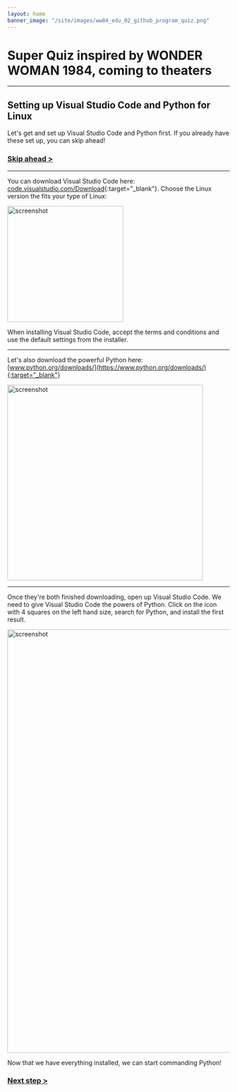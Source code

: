 ```yaml
---
layout: home
banner_image: "/site/images/ww84_edu_02_github_program_quiz.png"
---
```


# **Super Quiz inspired by WONDER WOMAN 1984, coming to theaters**

---

## Setting up Visual Studio Code and Python for Linux

Let's get and set up Visual Studio Code and Python first. If you already have these set up, you can skip ahead!

### [Skip ahead >](basics.md)

---

You can download Visual Studio Code here: [code.visualstudio.com/Download](https://code.visualstudio.com/Download){:target="_blank"}. Choose the Linux version the fits your type of Linux:

<img width="263" alt="screenshot" src="https://user-images.githubusercontent.com/12758612/86159538-5b35e500-babf-11ea-8c83-55ce0dfa5a04.png">

When installing Visual Studio Code, accept the terms and conditions and use the default settings from the installer.

---

Let's also download the powerful Python here: [www.python.org/downloads/](https://www.python.org/downloads/){:target="_blank"}

<img width="443" alt="screenshot" src="https://user-images.githubusercontent.com/12758612/84756731-08651500-af78-11ea-9fe1-0df133fc66a5.png">

---

Once they're both finished downloading, open up Visual Studio Code. We need to give Visual Studio Code the powers of Python. Click on the icon with 4 squares on the left hand size, search for Python, and install the first result.

<img width="959" alt="screenshot" src="https://user-images.githubusercontent.com/12758612/85459940-94b69f80-b557-11ea-8732-1c12554df639.png">

Now that we have everything installed, we can start commanding Python!

### [Next step >](basics.md)
